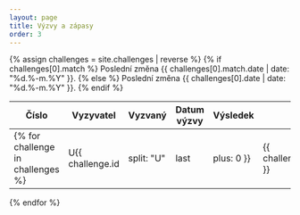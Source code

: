 ```yaml
---
layout: page
title: Výzvy a zápasy
order: 3
---
```


{% assign challenges = site.challenges | reverse %}
{% if challenges[0].match %}
Poslední změna {{ challenges[0].match.date | date: "%d.%-m.%Y" }}.
{% else %}
Poslední změna {{ challenges[0].date | date: "%d.%-m.%Y" }}.
{% endif %}

| Číslo | Vyzyvatel | Vyzvaný | Datum výzvy | Výsledek | Vítěz | Detaily zápasu |
| ----- | --------- | ------- | ----------- | -------- | ----- | -------------- |
{% for challenge in challenges %}| U{{ challenge.id | split: "U" | last | plus: 0 }} | {{ challenge.challenger }} | {{ challenge.challengee }} | {{ challenge.date | date: "%Y-%m-%d" }} | {% if challenge.match %}{{ challenge.match.challenger_score }}:{{ challenge.match.challengee_score }} | {% if challenge.match.challenger_score > challenge.match.challengee_score %}{{ challenge.challenger }}{% else %}{{ challenge.challengee }}{% endif %} | [otevřít]({{challenge.url}}){% else %}- | - | - {% endif %}|
{% endfor %}
